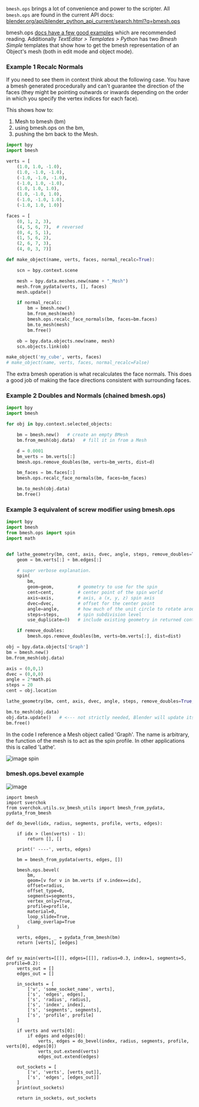 `bmesh.ops` brings a lot of convenience and power to the scripter. All `bmesh.ops` are found in the current API  docs: [blender.org/api/blender_python_api_current/search.html?q=bmesh.ops](http://www.blender.org/api/blender_python_api_current/search.html?q=bmesh.ops)
  
bmesh.ops [docs have a few good examples](http://www.blender.org/api/blender_python_api_current/bmesh.ops.html?highlight=bmesh.ops#module-bmesh.ops) which are recommended reading. Additionally _TextEditor > Templates > Python_ has two _Bmesh Simple_ templates that show how to get the bmesh representation of an Object's mesh (both in edit mode and object mode). 

### Example 1 Recalc Normals  

If you need to see them in context think about the following case. You have a bmesh generated procedurally and can't guarantee the direction of the faces (they might be pointing outwards or inwards depending on the order in which you specify the vertex indices for each face).
  
This shows how to:
  
1. Mesh to bmesh (bm) 
2. using bmesh.ops on the bm, 
3. pushing the bm back to the Mesh.


```python
import bpy
import bmesh

verts = [
    (1.0, 1.0, -1.0),
    (1.0, -1.0, -1.0),
    (-1.0, -1.0, -1.0),
    (-1.0, 1.0, -1.0),
    (1.0, 1.0, 1.0),
    (1.0, -1.0, 1.0),
    (-1.0, -1.0, 1.0),
    (-1.0, 1.0, 1.0)]

faces = [
    (0, 1, 2, 3),
    (4, 5, 6, 7),  # reversed
    (0, 4, 5, 1),
    (1, 5, 6, 2),
    (2, 6, 7, 3),
    (4, 0, 3, 7)]

def make_object(name, verts, faces, normal_recalc=True):

    scn = bpy.context.scene

    mesh = bpy.data.meshes.new(name + "_Mesh")
    mesh.from_pydata(verts, [], faces) 
    mesh.update()

    if normal_recalc:
        bm = bmesh.new()
        bm.from_mesh(mesh)
        bmesh.ops.recalc_face_normals(bm, faces=bm.faces)
        bm.to_mesh(mesh)
        bm.free()

    ob = bpy.data.objects.new(name, mesh)
    scn.objects.link(ob)

make_object('my_cube', verts, faces)
# make_object(name, verts, faces, normal_recalc=False)
```

The extra bmesh operation is what recalculates the face normals. This does a good job of making the face directions consistent with surrounding faces. 

### Example 2 Doubles and Normals (chained bmesh.ops)

```python
import bpy
import bmesh

for obj in bpy.context.selected_objects:

    bm = bmesh.new()   # create an empty BMesh
    bm.from_mesh(obj.data)   # fill it in from a Mesh

    d = 0.0001
    bm_verts = bm.verts[:]
    bmesh.ops.remove_doubles(bm, verts=bm_verts, dist=d)

    bm_faces = bm.faces[:]
    bmesh.ops.recalc_face_normals(bm, faces=bm_faces)

    bm.to_mesh(obj.data)
    bm.free()
```

### Example 3 equivalent of screw modifier using bmesh.ops

```python
import bpy
import bmesh
from bmesh.ops import spin
import math


def lathe_geometry(bm, cent, axis, dvec, angle, steps, remove_doubles=True, dist=0.0001):
    geom = bm.verts[:] + bm.edges[:]

    # super verbose explanation.
    spin(
        bm, 
        geom=geom,         # geometry to use for the spin
        cent=cent,         # center point of the spin world
        axis=axis,         # axis, a (x, y, z) spin axis
        dvec=dvec,         # offset for the center point
        angle=angle,       # how much of the unit circle to rotate around
        steps=steps,       # spin subdivision level 
        use_duplicate=0)   # include existing geometry in returned content

    if remove_doubles:
        bmesh.ops.remove_doubles(bm, verts=bm.verts[:], dist=dist)

obj = bpy.data.objects['Graph']
bm = bmesh.new()
bm.from_mesh(obj.data)

axis = (0,0,1)
dvec = (0,0,0)
angle = 2*math.pi
steps = 20
cent = obj.location

lathe_geometry(bm, cent, axis, dvec, angle, steps, remove_doubles=True, dist=0.0001)

bm.to_mesh(obj.data)
obj.data.update()   # <--- not strictly needed, Blender will update itself often anyway.
bm.free()
```
In the code I reference a Mesh object called 'Graph'. The name is arbitrary, the function of the mesh is to act as the spin profile. In other applications this is called 'Lathe'.

![image spin](https://cloud.githubusercontent.com/assets/619340/11323690/afde11f6-9119-11e5-95de-6e57bb4c71c3.png)

### bmesh.ops.bevel example

![image](https://cloud.githubusercontent.com/assets/619340/12142838/78cfd854-b47b-11e5-99e0-a93edf8aae83.png)


```
import bmesh
import sverchok
from sverchok.utils.sv_bmesh_utils import bmesh_from_pydata, pydata_from_bmesh

def do_bevel(idx, radius, segments, profile, verts, edges):
    
    if idx > (len(verts) - 1):
        return [], []
    
    print(' ----', verts, edges)
    
    bm = bmesh_from_pydata(verts, edges, [])

    bmesh.ops.bevel(
        bm,
        geom=[v for v in bm.verts if v.index==idx],
        offset=radius,
        offset_type=0,
        segments=segments,
        vertex_only=True,
        profile=profile,
        material=0,
        loop_slide=True,
        clamp_overlap=True
    )

    verts, edges, _ = pydata_from_bmesh(bm)
    return [verts], [edges]
    

def sv_main(verts=[[]], edges=[[]], radius=0.3, index=1, segments=5, profile=0.2):
    verts_out = []
    edges_out = []

    in_sockets = [
        ['v', 'some_socket_name', verts],
        ['s', 'edges', edges],
        ['s', 'radius', radius],
        ['s', 'index', index],
        ['s', 'segments', segments],
        ['s', 'profile', profile]
    ]
    
    if verts and verts[0]:
        if edges and edges[0]:
            verts, edges = do_bevel(index, radius, segments, profile, verts[0], edges[0])
            verts_out.extend(verts)
            edges_out.extend(edges)

    out_sockets = [
        ['v', 'verts', [verts_out]],
        ['s', 'edges', [edges_out]]
    ]
    print(out_sockets)

    return in_sockets, out_sockets
```

